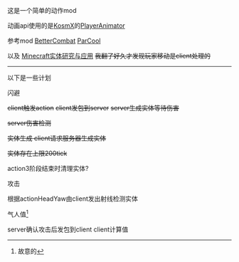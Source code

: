这是一个简单的动作mod

动画api使用的是[KosmX](https://github.com/KosmX)的[PlayerAnimator](https://github.com/KosmX/minecraftPlayerAnimator)

参考mod [BetterCombat](https://github.com/ZsoltMolnarrr/BetterCombat) [ParCool](https://github.com/alRex-U/ParCool)

以及
[Minecraft实体研究与应用](https://github.com/lovexyn0827/Discovering-Minecraft/tree/master/Minecraft%E5%AE%9E%E4%BD%93%E8%BF%90%E5%8A%A8%E7%A0%94%E7%A9%B6%E4%B8%8E%E5%BA%94%E7%94%A8)
~~我翻了好久才发现玩家移动是client处理的~~

---
以下是一些计划

闪避

~~client触发action~~
~~client发包到server~~
~~server生成实体等待伤害~~

~~server伤害检测~~

~~实体生成 client请求服务器生成实体~~

~~实体存在上限200tick~~

action3阶段结束时清理实体?

攻击

根据actionHeadYaw由client发出射线检测实体

气人值[^1]

[^1]: 故意的

server确认攻击后发包到client client计算值